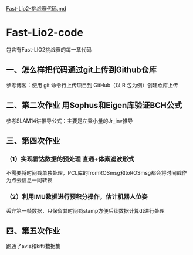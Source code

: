 [Fast-Lio2-挑战赛代码.md](https://github.com/luoxinyong/Fast-Lio2-code/files/11919117/Fast-Lio2-.md)
# Fast-Lio2-code
包含有Fast-LIO2挑战赛的每一章代码
## 一、怎么样把代码通过git上传到Github仓库

参考博客：使用 git 命令行上传项目到 GitHub（以 R 包为例）创建仓库上传

## 二、第二次作业 用Sophus和Eigen库验证BCH公式
参考SLAM14讲推导公式：主要是左乘小量的Jr_inv推导
## 三、第四次作业

### （1）实现雷达数据的预处理 直通+体素滤波形式
不需要将时间戳单独处理，PCL库的fromROSmsg和toROSmsg都会将时间戳作为点云信息一同转换
### （2）利用IMU数据进行预积分操作，估计机器人位姿
丢弃第一帧数据，只保留其时间戳stamp方便后续数据计算dt进行处理
## 四、第五次作业
跑通了avia和kitti数据集

